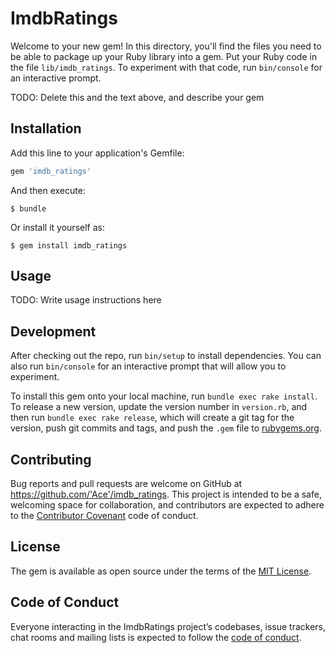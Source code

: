 # ImdbRatings

Welcome to your new gem! In this directory, you'll find the files you need to be able to package up your Ruby library into a gem. Put your Ruby code in the file `lib/imdb_ratings`. To experiment with that code, run `bin/console` for an interactive prompt.

TODO: Delete this and the text above, and describe your gem

## Installation

Add this line to your application's Gemfile:

```ruby
gem 'imdb_ratings'
```

And then execute:

    $ bundle

Or install it yourself as:

    $ gem install imdb_ratings

## Usage

TODO: Write usage instructions here

## Development

After checking out the repo, run `bin/setup` to install dependencies. You can also run `bin/console` for an interactive prompt that will allow you to experiment.

To install this gem onto your local machine, run `bundle exec rake install`. To release a new version, update the version number in `version.rb`, and then run `bundle exec rake release`, which will create a git tag for the version, push git commits and tags, and push the `.gem` file to [rubygems.org](https://rubygems.org).

## Contributing

Bug reports and pull requests are welcome on GitHub at https://github.com/'Ace'/imdb_ratings. This project is intended to be a safe, welcoming space for collaboration, and contributors are expected to adhere to the [Contributor Covenant](http://contributor-covenant.org) code of conduct.

## License

The gem is available as open source under the terms of the [MIT License](https://opensource.org/licenses/MIT).

## Code of Conduct

Everyone interacting in the ImdbRatings project’s codebases, issue trackers, chat rooms and mailing lists is expected to follow the [code of conduct](https://github.com/'Ace'/imdb_ratings/blob/master/CODE_OF_CONDUCT.md).
